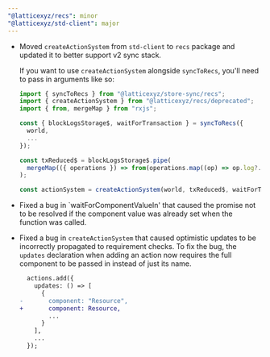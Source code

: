 ```yaml
---
"@latticexyz/recs": minor
"@latticexyz/std-client": major
---
```


- Moved `createActionSystem` from `std-client` to `recs` package and updated it to better support v2 sync stack.

  If you want to use `createActionSystem` alongside `syncToRecs`, you'll need to pass in arguments like so:

  ```ts
  import { syncToRecs } from "@latticexyz/store-sync/recs";
  import { createActionSystem } from "@latticexyz/recs/deprecated";
  import { from, mergeMap } from "rxjs";

  const { blockLogsStorage$, waitForTransaction } = syncToRecs({
    world,
    ...
  });

  const txReduced$ = blockLogsStorage$.pipe(
    mergeMap(({ operations }) => from(operations.map((op) => op.log?.transactionHash).filter(isDefined)))
  );

  const actionSystem = createActionSystem(world, txReduced$, waitForTransaction);
  ```

- Fixed a bug in `waitForComponentValueIn' that caused the promise not to be resolved if the component value was already set when the function was called.

- Fixed a bug in `createActionSystem` that caused optimistic updates to be incorrectly propagated to requirement checks. To fix the bug, the `updates` declaration when adding an action now requires the full component to be passed in instead of just its name.

  ```diff
    actions.add({
      updates: () => [
        {
  -       component: "Resource",
  +       component: Resource,
          ...
        }
      ],
      ...
    });
  ```
